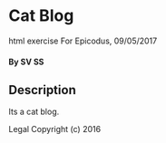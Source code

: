 # Cat Blog

html exercise For Epicodus, 09/05/2017

#### By SV SS

## Description

Its a cat blog.


Legal
Copyright (c) 2016
